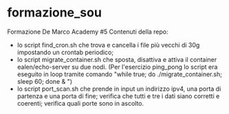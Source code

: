 # formazione_sou
Formazione De Marco Academy #5
Contenuti della repo:
- lo script find_cron.sh che trova e cancella i file più vecchi di 30g impostando un crontab periodico;
- lo script migrate_container.sh che sposta, disattiva e attiva il container ealen/echo-server su due nodi.
  (Per l'esercizio ping_pong lo script era eseguito in loop tramite comando "while true; do ./migrate_container.sh; sleep 60; done &
") 
- lo script port_scan.sh che prende in input un indirizzo ipv4, una porta di partenza e una porta di fine; verifica che tutti e tre i dati siano corretti e coerenti; verifica quali porte sono in ascolto. 
